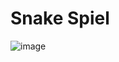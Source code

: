 # Snake Spiel
 
![image](https://github.com/oleeey/snake-game/assets/117094162/db15865a-3f03-4d1c-8a5d-c468b123d161)
